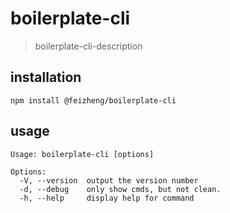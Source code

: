 # boilerplate-cli
> boilerplate-cli-description

## installation
```shell
npm install @feizheng/boilerplate-cli
```

## usage
~~~
Usage: boilerplate-cli [options]

Options:
  -V, --version  output the version number
  -d, --debug    only show cmds, but not clean.
  -h, --help     display help for command
~~~
